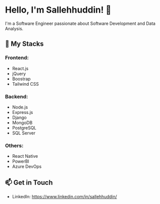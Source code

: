 # Hello, I'm Sallehhuddin! 👋

I'm a Software Engineer passionate about Software Development and Data Analysis.

## 🚀 My Stacks
### Frontend:
- React.js
- jQuery
- Boostrap
- Tailwind CSS

### Backend:
- Node.js
- Express.js
- Django
- MongoDB
- PostgreSQL
- SQL Server

### Others:
- React Native
- PowerBI
- Azure DevOps

## 📫 Get in Touch
- LinkedIn: https://www.linkedin.com/in/sallehhuddin/



